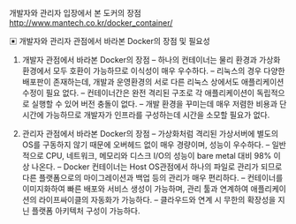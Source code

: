 개발자와 관리자 입장에서 본 도커의 장점
http://www.mantech.co.kr/docker_container/

▣ 개발자와 관리자 관점에서 바라본 Docker의 장점 및 필요성

1. 개발자 관점에서 바라본 Docker의 장점
– 하나의 컨테이너는 물리 환경과 가상화 환경에서 모두 호환이 가능하므로 이식성이 매우 우수하다.
– 리눅스의 경우 다양한 배포판이 존재하는데, 개발과 운영환경의 서로 다른 리눅스 상에서도 애플리케이션 수정이 필요 없다.
– 컨테이너간은 완전 격리된 구조로 각 애플리케이션이 독립적으로 실행할 수 있어 버전 충돌이 없다.
– 개발 환경을 꾸미는데 매우 저렴한 비용과 단시간에 가능하므로 개발자가 인프라를 구성하는데 시간을 소모할 필요가 없다.

2. 관리자 관점에서 바라본 Docker의 장점
– 가상화처럼 격리된 가상서버에 별도의 OS를 구동하지 않기 때문에 오버헤드 없이 매우 경량이며, 성능이 우수하다.
– 일반적으로 CPU, 네트워크, 메모리와 디스크 I/O의 성능이 bare metal 대비 98% 이상 나온다.
– Docker 컨테이너는 Host OS관점에서 하나의 파일로 관리가 되므로 다른 플랫폼으로의 마이그레이션과 백업 등의 관리가 매우 편리하다.
– 컨테이너를 이미지화하여 빠른 배포와 서비스 생성이 가능하며, 관리 툴과 연계하여 애플리케이션의 라이프싸이클의 자동화가 가능하다.
– 클라우드와 연계 시 무한의 확장성을 지닌 플랫폼 아키텍처 구성이 가능하다.
